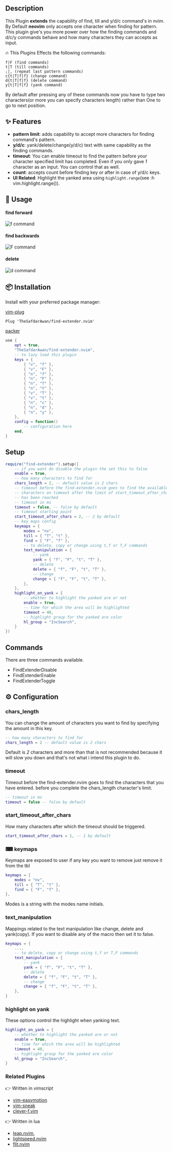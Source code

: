 ## Description

This Plugin **extends** the capability of find, till and y/d/c command's in nvim.
By Default **neovim** only accepts one character when finding for pattern. This
plugin give's you more power over how the finding commands and d/c/y commands
behave and how many characters they can accepts as input.

🔥 This Plugins Effects the following commands:

    f|F (find commands)
    t|T (till commands)
    ;|, (repeat last pattern commands)
    c{t|T|f|f} (change command)
    d{t|T|f|f} (delete command)
    y{t|T|f|f} (yank command)

By default after pressing any of these commands now you have to type two
characters(or more you can specify characters length) rather than One to
go to next position.

## ✨ Features

- **pattern limit**: adds capability to accept more characters for finding command's pattern.
- **y/d/c**: yank/delete/change(y/d/c) text with same capability as the finding commands.
- **timeout**: You can enable timeout to find the pattern before your character
  specified limit has completed. Even if you only gave _1_ character as an input.
  You can control that as well.
- **count**: accepts count before finding key or after in case of y/d/c keys.
- **UI Related**: Highlight the yanked area using `highlight.range`(see :h vim.highlight.range()).

## 🚀 Usage

<!-- #### count -->
 <!-- TODO: add gif demo and then explanation. -->

<!-- ### yank/change/delete -->
<!--  TODO: add more gif demos using count and subject related demos -->
<!-- #### yank -->
<!-- #### change -->
<!-- #### delete -->

#### find forward

<img alt="f command" src="https://github.com/TheSafdarAwan/assets/blob/main/find-extender.nvim/fir.gif">

#### find backwards

<img alt="F command" src="https://github.com/TheSafdarAwan/assets/blob/main/find-extender.nvim/backwards_Fir.gif">

#### delete

<img alt="d command" src="https://github.com/TheSafdarAwan/assets/blob/main/find-extender.nvim/dtir.gif">

## 📦 Installation

Install with your preferred package manager:

[vim-plug](https://github.com/junegunn/vim-plug)

```vim
Plug 'TheSafdarAwan/find-extender.nvim'
```

[packer](https://github.com/wbthomason/packer.nvim)

```lua
use {
    opt = true,
    "TheSafdarAwan/find-extender.nvim",
    -- to lazy load this plugin
    keys = {
        { "v", "f" },
        { "v", "F" },
        { "n", "f" },
        { "n", "F" },
        { "n", "T" },
        { "n", "t" },
        { "v", "T" },
        { "v", "t" },
        { "n", "c" },
        { "n", "d" },
        { "n", "y" },
    },
    config = function()
        -- configuration here
    end,
}
```

## Setup

```lua
require("find-extender").setup({
    -- if you want do disable the plugin the set this to false
    enable = true,
    -- how many characters to find for
    chars_length = 2, -- default value is 2 chars
    -- timeout before the find-extender.nvim goes to find the available
    -- characters on timeout after the limit of start_timeout_after_chars
    -- has been reached
    -- timeout in ms
    timeout = false, -- false by default
    -- timeout starting point
    start_timeout_after_chars = 2, -- 2 by default
    -- key maps config
    keymaps = {
        modes = "nv",
        till = { "T", "t" },
        find = { "F", "f" },
        -- to delete, copy or change using t,f or T,F commands
        text_manipulation = {
            -- yank
            yank = { "f", "F", "t", "T" },
            -- delete
            delete = { "f", "F", "t", "T" },
            -- change
            change = { "f", "F", "t", "T" },
        },
    },
    highlight_on_yank = {
        -- whether to highlight the yanked are or not
        enable = true,
        -- time for which the area will be highlighted
        timeout = 40,
        -- highlight group for the yanked are color
        hl_group = "IncSearch",
    }
})
```

## Commands

There are three commands available.

- FindExtenderDisable
- FindExtenderEnable
- FindExtenderToggle

## ⚙️ Configuration

### chars_length

You can change the amount of characters you want to find by specifying the amount in
this key.

```lua
-- how many characters to find for
chars_length = 2 -- default value is 2 chars
```

Default is _2_ characters and more than that is not recommended because it will slow you down
and that's not what i intend this plugin to do.

### timeout

Timeout before the find-extender.nvim goes to find the characters that you have entered.
before you complete the chars_length character's limit.

```lua
-- timeout in ms
timeout = false -- false by default
```

### start_timeout_after_chars

How many characters after which the timeout should be triggered.

```lua
start_timeout_after_chars = 1, -- 1 by default
```

### ⌨ keymaps

Keymaps are exposed to user if any key you want to remove just remove it from the
tbl

```lua
keymaps = {
    modes = "nv",
    till = { "T", "t" },
    find = { "F", "f" },
},
```

Modes is a string with the modes name initials.

### text_manipulation

Mappings related to the text manipulation like change, delete and yank(copy).
If you want to disable any of the macro then set it to false.

```lua
keymaps = {
    ...,
    -- to delete, copy or change using t,f or T,F commands
    text_manipulation = {
        -- yank
        yank = { "f", "F", "t", "T" },
        -- delete
        delete = { "f", "F", "t", "T" },
        -- change
        change = { "f", "F", "t", "T" },
    },
}
```

### highlight on yank

These options control the highlight when yanking text.

```lua
highlight_on_yank = {
    -- whether to highlight the yanked are or not
    enable = true,
    -- time for which the area will be highlighted
    timeout = 40,
    -- highlight group for the yanked are color
    hl_group = "IncSearch",
}
```

### Related Plugins

👉 Written in vimscript

- [vim-easymotion](https://github.com/easymotion/vim-easymotion)
- [vim-sneak](https://github.com/justinmk/vim-sneak)
- [clever-f.vim](https://github.com/rhysd/clever-f.vim)

👉 Written in lua

- [leap.nvim](https://github.com/ggandor/leap.nvim),
- [lightspeed.nvim](https://github.com/ggandor/lightspeed.nvim)
- [flit.nvim](https://github.com/ggandor/flit.nvim/)
